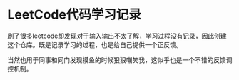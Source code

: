 # LeetCode代码学习记录
刷了很多leetcode却发现对于输入输出不太了解，学习过程没有记录，因此创建这个仓库。既是记录学习的过程，也是给自己提供一个正反馈。

当然也用于同事和同门发现摸鱼的时候狠狠嘲笑我，这似乎也是一个不错的反馈调控机制。